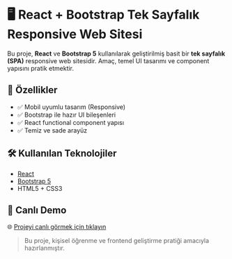 # 🖥️ React + Bootstrap Tek Sayfalık Responsive Web Sitesi

Bu proje, **React** ve **Bootstrap 5** kullanılarak geliştirilmiş basit bir **tek sayfalık (SPA)** responsive web sitesidir. Amaç, temel UI tasarımı ve component yapısını pratik etmektir.

## 🚀 Özellikler

- ✅ Mobil uyumlu tasarım (Responsive)
- ✅ Bootstrap ile hazır UI bileşenleri
- ✅ React functional component yapısı
- ✅ Temiz ve sade arayüz

## 🛠️ Kullanılan Teknolojiler

- [React](https://reactjs.org/)
- [Bootstrap 5](https://getbootstrap.com/)
- HTML5 + CSS3

## 🔗 Canlı Demo

🌐 [Projeyi canlı görmek için tıklayın]([https://**kullaniciadi**.github.io/**repo-adi**](https://serhatsahin28.github.io/e-commerce/))

> Bu proje, kişisel öğrenme ve frontend geliştirme pratiği amacıyla hazırlanmıştır.
